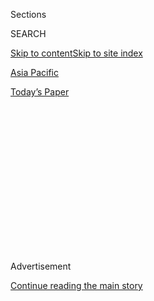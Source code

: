 <div id="app">

<div>

<div>

<div>

<div class="NYTAppHideMasthead css-1q2w90k e1suatyy0">

<div class="section css-ui9rw0 e1suatyy2">

<div class="css-eph4ug er09x8g0">

<div class="css-6n7j50">

</div>

<span class="css-1dv1kvn">Sections</span>

<div class="css-10488qs">

<span class="css-1dv1kvn">SEARCH</span>

</div>

[Skip to content](#site-content)[Skip to site index](#site-index)

</div>

<div id="masthead-section-label" class="css-1wr3we4 eaxe0e00">

[Asia
Pacific](https://www.nytimes.com/section/world/asia)

</div>

<div class="css-10698na e1huz5gh0">

</div>

</div>

<div id="masthead-bar-one" class="section hasLinks css-15hmgas e1csuq9d3">

<div class="css-uqyvli e1csuq9d0">

</div>

<div class="css-1uqjmks e1csuq9d1">

</div>

<div class="css-9e9ivx">

[](https://myaccount.nytimes.com/auth/login?response_type=cookie&client_id=vi)

</div>

<div class="css-1bvtpon e1csuq9d2">

[Today’s
Paper](https://www.nytimes.com/section/todayspaper)

</div>

</div>

</div>

</div>

<div data-aria-hidden="false">

<div id="site-content" data-role="main">

<div>

<div class="css-1aor85t" style="opacity:0.000000001;z-index:-1;visibility:hidden">

<div class="css-1hqnpie">

<div class="css-epjblv">

<span class="css-17xtcya">[Asia
Pacific](/section/world/asia)</span><span class="css-x15j1o">|</span><span class="css-fwqvlz">South
Korean Villagers Protest Plans for U.S. Missile Defense
System</span>

</div>

<div class="css-k008qs">

<div class="css-1iwv8en">

<span class="css-18z7m18"></span>

<div>

</div>

</div>

<span class="css-1n6z4y">https://nyti.ms/29WS2pK</span>

<div class="css-1705lsu">

<div class="css-4xjgmj">

<div class="css-4skfbu" data-role="toolbar" data-aria-label="Social Media Share buttons, Save button, and Comments Panel with current comment count" data-testid="share-tools">

  - 
  - 
  - 
  - 
    
    <div class="css-6n7j50">
    
    </div>

  - 

</div>

</div>

</div>

</div>

</div>

</div>

<div class="css-13pd83m">

</div>

<div id="top-wrapper" class="css-1sy8kpn">

<div id="top-slug" class="css-l9onyx">

Advertisement

</div>

[Continue reading the main
story](#after-top)

<div class="ad top-wrapper" style="text-align:center;height:100%;display:block;min-height:250px">

<div id="top" class="place-ad" data-position="top" data-size-key="top">

</div>

</div>

<div id="after-top">

</div>

</div>

<div id="sponsor-wrapper" class="css-1hyfx7x">

<div id="sponsor-slug" class="css-19vbshk">

Supported by

</div>

[Continue reading the main
story](#after-sponsor)

<div id="sponsor" class="ad sponsor-wrapper" style="text-align:center;height:100%;display:block">

</div>

<div id="after-sponsor">

</div>

</div>

<div class="css-1vkm6nb ehdk2mb0">

# South Korean Villagers Protest Plans for U.S. Missile Defense System

</div>

<div class="css-79elbk" data-testid="photoviewer-wrapper">

<div class="css-z3e15g" data-testid="photoviewer-wrapper-hidden">

</div>

<div class="css-1a48zt4 ehw59r15" data-testid="photoviewer-children">

![<span class="css-16f3y1r e13ogyst0" data-aria-hidden="true">Thousands
of residents in the town of Seongju, South Korea, on Wednesday holding
up banners opposing the deployment of the Terminal High-Altitude Area
Defense system
there.</span><span class="css-cnj6d5 e1z0qqy90" itemprop="copyrightHolder"><span class="css-1ly73wi e1tej78p0">Credit...</span><span><span>Yonhap,
via Agence France-Presse — Getty
Images</span></span></span>](https://static01.nyt.com/images/2016/07/14/world/14KOREA-web1/14KOREA-web1-articleLarge.jpg?quality=75&auto=webp&disable=upscale)

</div>

</div>

<div class="css-xt80pu e12qa4dv0">

<div class="css-18e8msd">

<div class="css-vp77d3 epjyd6m0">

<div class="css-1baulvz">

By [<span class="css-1baulvz last-byline" itemprop="name">Choe
Sang-Hun</span>](http://www.nytimes.com/by/choe-sang-hun)

</div>

</div>

  - July 13,
    2016

  - 
    
    <div class="css-4xjgmj">
    
    <div class="css-d8bdto" data-role="toolbar" data-aria-label="Social Media Share buttons, Save button, and Comments Panel with current comment count" data-testid="share-tools">
    
      - 
      - 
      - 
      - 
        
        <div class="css-6n7j50">
        
        </div>
    
      - 
    
    </div>
    
    </div>

</div>

</div>

<div class="section meteredContent css-1r7ky0e" name="articleBody" itemprop="articleBody">

<div class="css-1fanzo5 StoryBodyCompanionColumn">

<div class="css-53u6y8">

SEOUL, South Korea — South Korea announced on Wednesday that a rural
southern county would be the site of an advanced American missile
defense battery, the planned deployment of which has angered China and
North Korea — and, now, thousands of local residents, who demonstrated
against the plan.

Villagers rallied under a sweltering sun to condemn the choice of their
county, Seongju, which is about 135 miles southeast of Seoul, the
capital, for [the so-called Terminal High-Altitude Area Defense
system](http://www.nytimes.com/2016/07/08/world/asia/south-korea-and-us-agree-to-deploy-missile-defense-system.html),
known as Thaad. South Korea and the United States say the powerful
missile and radar system is needed to defend the country, and American
forces stationed here, against North Korean missiles, but residents fear
it will threaten their health and ruin their agricultural economy.

“We oppose Thaad with our lives\!” the residents chanted, holding
banners that bore the same slogan. Local political leaders, wearing red
headbands, [wrote the same vow in
blood](http://www.yonhapnews.co.kr/society/2016/07/13/0701000000AKR20160713113900053.HTML?template=2087)
after cutting their fingers, a dramatic form of protest that has a long
history in South Korea. Some of the politicians and protest leaders also
began a hunger strike.

“If we lose our precious land to Thaad, [we will be ashamed before our
ancestors and
posterity,](http://www.yonhapnews.co.kr/society/2016/07/13/0701000000AKR20160713113900053.HTML?template=2087)”
Kim Hang-gon, who oversees the Seongju county government, told the
crowd, many of them aging melon farmers, according to the news agency
Yonhap. The county, which has a population of about 50,000, provides 60
percent of all melons sold in South Korea.

</div>

</div>

<div class="css-1fanzo5 StoryBodyCompanionColumn">

<div class="css-53u6y8">

The opposition could bode ill for the American and South Korean
militaries, which hope to install the Thaad battery by late 2017. In the
past, villagers have joined forces with environmental and political
activists to initiate [prolonged and often violent
campaigns](http://www.nytimes.com/2006/05/04/world/asia/04iht-korea.html)
against new United States military bases.

Most South Koreans support the country’s military alliance with the
United States, citing the need to deter the North. But many also fear
that any expansion of the American military presence could worsen
tensions with the North and with China, and in some cases could damage
local ways of life.

After South Korea and the United States announced [the
agreement](http://www.nytimes.com/2016/07/08/world/asia/south-korea-and-us-agree-to-deploy-missile-defense-system.html)
to deploy Thaad on Friday, local news reports mentioned Seongju and
several other towns as possible sites. Protests against Thaad have since
been held in those communities. Some demonstrators expressed concern
that hosting the system could make their towns high-priority targets for
North Korea in the event of war.

South Korea’s Defense Ministry said on Wednesday that the Thaad battery
would be installed at an existing South Korean Air Force radar and
missile base on a mountain in Seongju. The South Korean unit will be
moved elsewhere, it said.

</div>

</div>

<div class="css-1fanzo5 StoryBodyCompanionColumn">

<div class="css-53u6y8">

The deployment in Seongju will allow the Thaad system’s interceptor
missiles to protect from half to two-thirds of the country from North
Korean missiles, the ministry said. It said the radar system would be
positioned in such a way that its powerful signals would pose no threat
to human health, an assurance that villagers in Seongju did not accept.

South Koreans are divided over the Thaad system, whose deployment has
been sought for years by the United States but [angrily opposed by
China](http://www.nytimes.com/2016/07/09/world/asia/south-korea-us-thaad-china.html),
South Korea’s top trade partner. China asserts that it, not the North,
is the system’s true target, and Russia has joined Beijing in contending
that its deployment would compromise their security and worsen tensions
in the region, making it even more difficult to persuade North Korea to
end its pursuit of nuclear weapons.

On Monday, President Park Geun-hye said that the deployment “neither
targets third countries nor undermines their security interests.” But
critics of the government, including many opposition lawmakers, worry
that China will engage in economic retaliation against South Korea and
cooperate less on reining in the North’s nuclear ambitions.

“It will do more harm than good to our national interest,” a prominent
opposition leader, Moon Jae-in, said in a statement on Wednesday. He
also called on the government to submit the deployment for parliamentary
approval.

Under its deal with Washington, South Korea will provide land and build
the base for the Thaad battery, but the United States will pay for the
missile system, to be built by Lockheed Martin, as well as its
operational costs.

Some critics in South Korea found fault with the government’s choice of
Seongju as the Thaad site, noting that Seoul, with its 10 million
people, will lie outside the coverage of its intercept missiles, which
have a range of just under 125 miles. The Defense Ministry said it would
operate low-altitude Patriot missile defense systems together with Thaad
to help defend the capital.

On Monday, North Korea
[threatened](http://www.nytimes.com/2016/07/12/world/asia/north-korea-missile-defense-thaad.html)
an unspecified “physical counteraction” against the Thaad deployment,
which it said was part of an American plan to build “an Asian version of
NATO” to secure military hegemony in the region.

</div>

</div>

</div>

<div>

</div>

<div>

</div>

<div>

</div>

<div>

<div id="bottom-wrapper" class="css-1ede5it">

<div id="bottom-slug" class="css-l9onyx">

Advertisement

</div>

[Continue reading the main
story](#after-bottom)

<div id="bottom" class="ad bottom-wrapper" style="text-align:center;height:100%;display:block;min-height:90px">

</div>

<div id="after-bottom">

</div>

</div>

</div>

</div>

</div>

## Site Index

<div>

</div>

## Site Information Navigation

  - [© <span>2020</span> <span>The New York Times
    Company</span>](https://help.nytimes.com/hc/en-us/articles/115014792127-Copyright-notice)

<!-- end list -->

  - [NYTCo](https://www.nytco.com/)
  - [Contact
    Us](https://help.nytimes.com/hc/en-us/articles/115015385887-Contact-Us)
  - [Work with us](https://www.nytco.com/careers/)
  - [Advertise](https://nytmediakit.com/)
  - [T Brand Studio](http://www.tbrandstudio.com/)
  - [Your Ad
    Choices](https://www.nytimes.com/privacy/cookie-policy#how-do-i-manage-trackers)
  - [Privacy](https://www.nytimes.com/privacy)
  - [Terms of
    Service](https://help.nytimes.com/hc/en-us/articles/115014893428-Terms-of-service)
  - [Terms of
    Sale](https://help.nytimes.com/hc/en-us/articles/115014893968-Terms-of-sale)
  - [Site
    Map](https://spiderbites.nytimes.com)
  - [Help](https://help.nytimes.com/hc/en-us)
  - [Subscriptions](https://www.nytimes.com/subscription?campaignId=37WXW)

</div>

</div>

</div>

</div>
